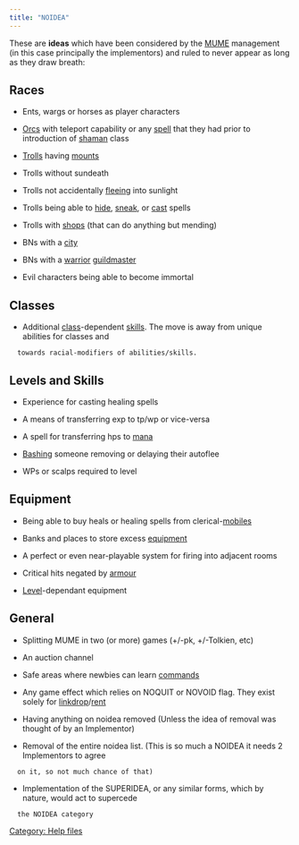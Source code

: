 ```yaml
---
title: "NOIDEA"
---
```


These are **ideas** which have been considered by the
[MUME](MUME "wikilink") management (in this case principally the
implementors) and ruled to never appear as long as they draw breath:

## Races

- Ents, wargs or horses as player characters

<!-- -->

- [Orcs](Orc "wikilink") with teleport capability or any
  [spell](spell "wikilink") that they had prior to introduction of
  [shaman](shaman "wikilink") class

<!-- -->

- [Trolls](Troll "wikilink") having [mounts](mount "wikilink")

<!-- -->

- Trolls without sundeath

<!-- -->

- Trolls not accidentally [fleeing](flee "wikilink") into sunlight

<!-- -->

- Trolls being able to [hide](hide "wikilink"),
  [sneak](sneak "wikilink"), or [cast](cast "wikilink") spells

<!-- -->

- Trolls with [shops](shop "wikilink") (that can do anything but
  mending)

<!-- -->

- BNs with a [city](city "wikilink")

<!-- -->

- BNs with a [warrior](warrior "wikilink")
  [guildmaster](guild "wikilink")

<!-- -->

- Evil characters being able to become immortal

## Classes

- Additional [class](class "wikilink")-dependent
  [skills](skill "wikilink"). The move is away from unique abilities for
  classes and

`  towards racial-modifiers of abilities/skills.`

## Levels and Skills

- Experience for casting healing spells

<!-- -->

- A means of transferring exp to tp/wp or vice-versa

<!-- -->

- A spell for transferring hps to [mana](mana "wikilink")

<!-- -->

- [Bashing](Bash "wikilink") someone removing or delaying their autoflee

<!-- -->

- WPs or scalps required to level

## Equipment

- Being able to buy heals or healing spells from
  clerical-[mobiles](mobile "wikilink")

<!-- -->

- Banks and places to store excess [equipment](equipment "wikilink")

<!-- -->

- A perfect or even near-playable system for firing into adjacent rooms

<!-- -->

- Critical hits negated by [armour](armour "wikilink")

<!-- -->

- [Level](Level "wikilink")-dependant equipment

## General

- Splitting MUME in two (or more) games (+/-pk, +/-Tolkien, etc)

<!-- -->

- An auction channel

<!-- -->

- Safe areas where newbies can learn [commands](commands "wikilink")

<!-- -->

- Any game effect which relies on NOQUIT or NOVOID flag. They exist
  solely for [linkdrop](link "wikilink")/[rent](rent "wikilink")

<!-- -->

- Having anything on noidea removed (Unless the idea of removal was
  thought of by an Implementor)

<!-- -->

- Removal of the entire noidea list. (This is so much a NOIDEA it needs
  2 Implementors to agree

`  on it, so not much chance of that)`

- Implementation of the SUPERIDEA, or any similar forms, which by
  nature, would act to supercede

`  the NOIDEA category`

[Category: Help files](Category:_Help_files "wikilink")